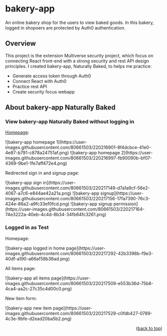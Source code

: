 <a name="readme-top"></a>
# bakery-app
An online bakery shop for the users to view baked goods. In this bakery, logged in shopoers are protected by Auth0 authentication.

## Overview
<p>This project is the extension Multiverse security project, which focus on connecting React front-end with a strong security and rest API design principles. I created bakery-app, Naturally Baked, to helps me practice:</p>
<ul>
  <li>Generate access token through Auth0</li>
  <li>Connect React with Auth0</li>
  <li>Practice rest API</li>
  <li>Create security focus webapp</li>
</ul>

## About bakery-app Naturally Baked
### View bakery-app Naturally Baked without logging in
<p><a href="http://localhost:3000/">Homepage</a>:</p>
![bakery-app homepage 1](https://user-images.githubusercontent.com/80661503/220216901-8f4dcbce-41e0-4e87-b791-c878a24751af.png)
![bakery-app homepage 2](https://user-images.githubusercontent.com/80661503/220216997-fb90090b-bf07-4369-9be1-1fe7aff472e4.png)

<p>Redirected sign in and signup page:</p>
![bakery-app sign in](https://user-images.githubusercontent.com/80661503/220217149-d7a1a9cf-56e2-4067-a7c6-e844ae42a21a.png)
![bakery-app signup](https://user-images.githubusercontent.com/80661503/220217156-17fa7390-76c3-424e-86a2-a9fc33ef0fcd.png)
![bakery-app signup permission](https://user-images.githubusercontent.com/80661503/220217164-74e3222a-40eb-4c4d-8b34-34fb64fc3261.png)

### Logged in as Test
<p>Homepage:</p>
![bakery-app logged in home page](https://user-images.githubusercontent.com/80661503/220217292-42b3398b-f9e3-40df-a190-a66af58b36ad.png)

<p>All items page:</p>
![bakery-app all items page](https://user-images.githubusercontent.com/80661503/220217509-e553b36d-75b8-4ca4-aa2c-27c35c4d00c0.png)

<p>New item form:</p>
![bakery-app new item page](https://user-images.githubusercontent.com/80661503/220217529-c0fdb427-0789-4c3e-9bfe-d2ead20ba5b2.png)

<p align="right">(<a href="#readme-top">back to top</a>)</p>

